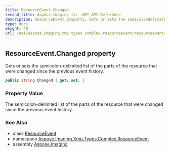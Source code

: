 ```yaml
---
title: ResourceEvent.Changed
second_title: Aspose.Imaging for .NET API Reference
description: ResourceEvent property. Gets or sets the semicolondelimited list of the parts of the resource that were changed since the previous event history
type: docs
weight: 40
url: /net/aspose.imaging.xmp.types.complex.resourceevent/resourceevent/changed/
---
```

## ResourceEvent.Changed property

Gets or sets the semicolon-delimited list of the parts of the resource that were changed since the previous event history.

```csharp
public string Changed { get; set; }
```

### Property Value

The semicolon-delimited list of the parts of the resource that were changed since the previous event history.

### See Also

* class [ResourceEvent](../)
* namespace [Aspose.Imaging.Xmp.Types.Complex.ResourceEvent](../../resourceevent/)
* assembly [Aspose.Imaging](../../../)


